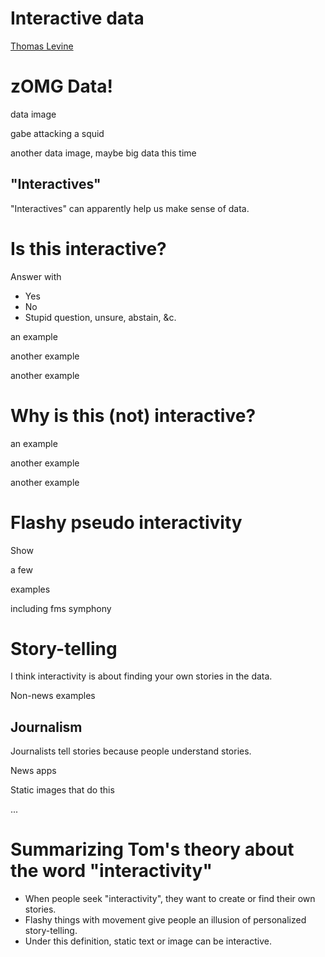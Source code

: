 # Interactive data
[Thomas Levine](http://thomaslevine.com)


# zOMG Data!
data image

gabe attacking a squid

another data image, maybe big data this time

## "Interactives"
"Interactives" can apparently help us make sense of data.


# Is this interactive?
<!-- For each of some examples, ask the question and have people raise hands. -->
Answer with
* Yes
* No
* Stupid question, unsure, abstain, &c.

an example

another example

another example

# Why is this (not) interactive?
<!-- For each of the same examples, ask people why they thought so. -->

an example

another example

another example


# Flashy pseudo interactivity

Show

a few

examples

including fms symphony


# Story-telling
I think interactivity is about finding your own stories in the data.

Non-news examples

## Journalism
Journalists tell stories because people understand stories.

News apps

Static images that do this

...


# Summarizing Tom's theory about the word "interactivity"
* When people seek "interactivity", they want to create or find their own stories.
* Flashy things with movement give people an illusion of personalized story-telling.
* Under this definition, static text or image can be interactive.
